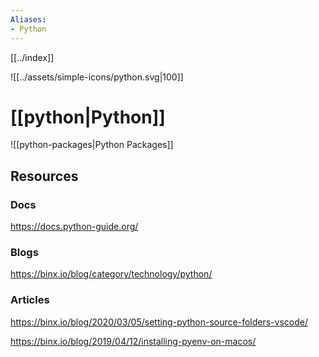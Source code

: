```yaml
---
Aliases: 
- Python
---
```


[[../index]] 

![[../assets/simple-icons/python.svg|100]]

# [[python|Python]]

![[python-packages|Python Packages]]


## Resources
### Docs

https://docs.python-guide.org/

### Blogs

https://binx.io/blog/category/technology/python/

### Articles

https://binx.io/blog/2020/03/05/setting-python-source-folders-vscode/

https://binx.io/blog/2019/04/12/installing-pyenv-on-macos/
